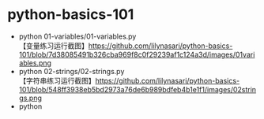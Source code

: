 # python-basics-101
- python 01-variables/01-variables.py  
【变量练习运行截图】https://github.com/lilynasari/python-basics-101/blob/7d38085491b326cba969f8c0f29239af1c124a3d/images/01variables.png  
- python 02-strings/02-strings.py  
【字符串练习运行截图】https://github.com/lilynasari/python-basics-101/blob/548ff3938eb5bd2973a76de6b989bdfeb4b1e1f1/images/02strings.png  
- python  
